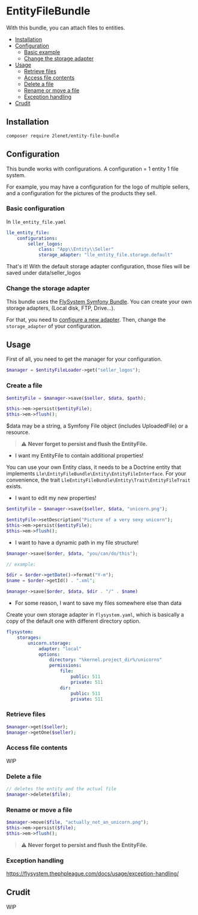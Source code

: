 # EntityFileBundle

With this bundle, you can attach files to entities.

* [Installation](#installation)
* [Configuration](#configuration)
  * [Basic example](#basic-example)
  * [Change the storage adapter](#change-the-storage-adapter)
* [Usage](#usage)
  * [Retrieve files](#retrieve-files)
  * [Access file contents](#access-file-contents)
  * [Delete a file](#delete-a-file)
  * [Rename or move a file](#rename-or-move-a-file)
  * [Exception handling](#exception-handling)
* [Crudit](#crudit)

## Installation

```
composer require 2lenet/entity-file-bundle
```

## Configuration

This bundle works with configurations. A configuration = 1 entity 1 file system.

For example, you may have a configuration for the logo of multiple sellers, and a configuration for the pictures of the products they sell.

### Basic configuration

In  `lle_entity_file.yaml`
```yaml
lle_entity_file:
    configurations:
        seller_logos:
            class: "App\\Entity\\Seller"
            storage_adapter: "lle_entity_file.storage.default"

```

That's it! With the default storage adapter configuration, those files will be saved under data/seller_logos

### Change the storage adapter

This bundle uses the [FlySystem Symfony Bundle](https://flysystem.thephpleague.com/docs/). You can create your own storage adapters, (Local disk, FTP, Drive...).

For that, you need to [configure a new adapter](https://github.com/thephpleague/flysystem-bundle/blob/master/docs/B-configuration-reference.md). Then, change the `storage_adapter` of your configuration.

## Usage

First of all, you need to get the manager for your configuration.

```php
$manager = $entityFileLoader->get("seller_logos");
```

### Create a file

```php
$entityFile = $manager->save($seller, $data, $path);

$this->em->persist($entityFile);
$this->em->flush();
```

$data may be a string, a Symfony File object (includes UploadedFile) or a resource.

> :warning: **Never forget to persist and flush the EntityFile.**

* I want my EntityFile to contain additional properties!

You can use your own Entity class, it needs to be a Doctrine entity that implements `Lle\EntityFileBundle\Entity\EntityFileInterface`. For your convenience, the trait `LleEntityFileBundle\Entity\Trait\EntityFileTrait` exists.

* I want to edit my new properties!

```php
$entityFile = $manager->save($seller, $data, "unicorn.png");

$entityFile->setDescription("Picture of a very sexy unicorn");
$this->em->persist($entityFile);
$this->em->flush();
```

* I want to have a dynamic path in my file structure!

```php
$manager->save($order, $data, "you/can/do/this");

// example:

$dir = $order->getDate()->format("Y-m");
$name = $order->getId() . ".xml";

$manager->save($order, $data, $dir . "/" . $name)
```

* For some reason, I want to save my files somewhere else than data

Create your own storage adapter in `flysystem.yaml`, which is basically a copy of the default one with different directory option.
```yaml
flysystem:
    storages:
        unicorn.storage:
            adapter: "local"
            options:
                directory: "%kernel.project_dir%/unicorns"
                permissions:
                    file:
                        public: 511
                        private: 511
                    dir:
                        public: 511
                        private: 511
```

### Retrieve files

```php
$manager->get($seller);
$manager->getOne($seller);
```

### Access file contents
WIP

### Delete a file
```php
// deletes the entity and the actual file
$manager->delete($file);
```

### Rename or move a file
```php
$manager->move($file, "actually_not_an_unicorn.png");
$this->em->persist($file);
$this->em->flush();
```

> :warning: **Never forget to persist and flush the EntityFile.**

### Exception handling

https://flysystem.thephpleague.com/docs/usage/exception-handling/

## Crudit

WIP
